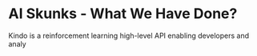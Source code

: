 # AI Skunks - What We Have Done?

Kindo is a reinforcement learning high-level API enabling developers and analy

